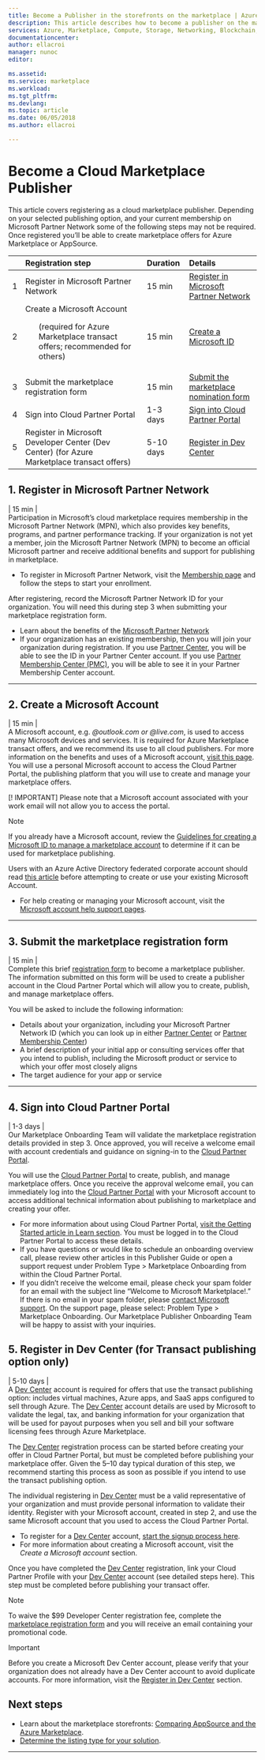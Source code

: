 ```yaml
---
title: Become a Publisher in the storefronts on the marketplace | Azure
description: This article describes how to become a publisher on the marketplace.  
services: Azure, Marketplace, Compute, Storage, Networking, Blockchain, Security
documentationcenter:
author: ellacroi
manager: nunoc
editor:

ms.assetid: 
ms.service: marketplace
ms.workload: 
ms.tgt_pltfrm: 
ms.devlang: 
ms.topic: article
ms.date: 06/05/2018
ms.author: ellacroi

---
```


# Become a Cloud Marketplace Publisher

This article covers registering as a cloud marketplace publisher. Depending on your selected publishing option, and your current membership on Microsoft Partner Network some of the following steps may not be required. Once registered you’ll be able to create marketplace offers for Azure Marketplace or AppSource.


|  | Registration step | Duration | Details |  
|:--- |:--- |:--- |:--- |  
| 1 | Register in Microsoft Partner Network | 15 min | [Register in Microsoft Partner Network](https://docs.microsoft.com/azure/marketplace/become-publisher#1-register-in-microsoft-partner-network) |  
| 2 | Create a Microsoft Account <ul>(required for Azure Marketplace transact offers; recommended for others)</ul> | 15 min | [Create a Microsoft ID](https://docs.microsoft.com/azure/marketplace/become-publisher#2-create-a-microsoft-account) |  
| 3 | Submit the marketplace registration form | 15 min | [Submit the marketplace nomination form](https://docs.microsoft.com/azure/marketplace/become-publisher#3-submit-the-marketplace-registration-form) |  
| 4 |  Sign into Cloud Partner Portal | 1-3 days | [Sign into Cloud Partner Portal](https://docs.microsoft.com/azure/marketplace/become-publisher#4-sign-into-cloud-partner-portal) |  
| 5 | Register in Microsoft Developer Center (Dev Center) (for Azure Marketplace transact offers) | 5-10 days | [Register in Dev Center](https://docs.microsoft.com/azure/marketplace/become-publisher#5-register-in-dev-center-for-transact-publishing-option-only) |  


## 1. Register in Microsoft Partner Network  
| 15 min |  
Participation in Microsoft’s cloud marketplace requires membership in the Microsoft Partner Network (MPN), which also provides key benefits, programs, and partner performance tracking. If your organization is not yet a member, join the Microsoft Partner Network (MPN) to become an official Microsoft partner and receive additional benefits and support for publishing in marketplace. 

*   To register in Microsoft Partner Network, visit the [Membership page](https://partner.microsoft.com/membership) and follow the steps to start your enrollment.  

After registering, record the Microsoft Partner Network ID for your organization. You will need this during step 3 when submitting your marketplace registration form.
*	Learn about the benefits of the [Microsoft Partner Network](https://partner.microsoft.com/commercial)
*	If your organization has an existing membership, then you will join your organization during registration. If you use [Partner Center](https://partnercenter.microsoft.com/partner/home), you will be able to see the ID in your Partner Center account. If you use [Partner Membership Center (PMC)](https://partners.microsoft.com/partnerprogram/PartnerMembershipCenter.aspx), you will be able to see it in your Partner Membership Center account. 

---

## 2. Create a Microsoft Account  
| 15 min |  
A Microsoft account, e.g. *\@outlook.com or \@live.com*, is used to access many Microsoft devices and services. It is required for Azure Marketplace transact offers, and we recommend its use to all cloud publishers. For more information on the benefits and uses of a Microsoft account, [visit this page](https://account.microsoft.com/account/). You will use a personal Microsoft account to access the Cloud Partner Portal, the publishing platform that you will use to create and manage your marketplace offers. 

[! IMPORTANT] Please note that a Microsoft account associated with your work email will not allow you to access the portal.

> [!Note]
> If you already have a Microsoft account, review the [Guidelines for creating a Microsoft ID to manage a marketplace account](https://docs.microsoft.com/azure/marketplace/guidelines#guidelines-for-creating-a-microsoft-id-to-manage-a-marketplace-account) to determine if it can be used for marketplace publishing. 
> 
> Users with an Azure Active Directory federated corporate account should read [this article](https://docs.microsoft.com/azure/marketplace/guidelines#issue-microsoft-id-in-an-azure-ad-federated-domain) before attempting to create or use your existing Microsoft Account.

*	For help creating or managing your Microsoft account, visit the [Microsoft account help support pages](https://support.microsoft.com/products/microsoft-account?category=manage-account).


---

## 3. Submit the marketplace registration form  
| 15 min |  
Complete this brief [registration form](https://azuremarketplace.microsoft.com/sell/signup) to become a marketplace publisher. The information submitted on this form will be used to create a publisher account in the Cloud Partner Portal which will allow you to create, publish, and manage marketplace offers.

You will be asked to include the following information:
*	Details about your organization, including your Microsoft Partner Network ID (which you can look up in either [Partner Center](https://partnercenter.microsoft.com/partner/home) or [Partner Membership Center](https://partners.microsoft.com/partnerprogram/PartnerMembershipCenter.aspx))
*	A brief description of your initial app or consulting services offer that you intend to publish, including the Microsoft product or service to which your offer most closely aligns
*	The target audience for your app or service 

---
## 4. Sign into Cloud Partner Portal
| 1-3 days | <br>
Our Marketplace Onboarding Team will validate the marketplace registration details provided in step 3. Once approved, you will receive a welcome email with account credentials and guidance on signing-in to the [Cloud Partner Portal](https://cloudpartner.azure.com).

You will use the [Cloud Partner Portal](https://cloudpartner.azure.com) to create, publish, and manage marketplace offers. Once you receive the approval welcome email, you can immediately log into the [Cloud Partner Portal](https://cloudpartner.azure.com) with your Microsoft account to access additional technical information about publishing to marketplace and creating your offer. 
*	For more information about using Cloud Partner Portal, [visit the Getting Started article in Learn section](https://docs.microsoft.com/azure/marketplace/cloud-partner-portal-orig/cloud-partner-portal-getting-started-with-the-cloud-partner-portal). You must be logged in to the Cloud Partner Portal to access these details.
*	If you have questions or would like to schedule an onboarding overview call, please review other articles in this Publisher Guide or open a support request under Problem Type > Marketplace Onboarding from within the Cloud Partner Portal.
*	If you didn’t receive the welcome email, please check your spam folder for an email with the subject line “Welcome to Microsoft Marketplace!.” If there is no email in your spam folder, please [contact Microsoft support](https://support.microsoft.com/getsupport?wf=0&tenant=classiccommercial&oaspworkflow=start_1.0.0.0&locale=&supportregion=&pesid=16230&forceorigin=esmc&ccsid=636595105151894820). On the support page, please select: Problem Type > Marketplace Onboarding.  Our Marketplace Publisher Onboarding Team will be happy to assist with your inquiries. 


## 5. Register in Dev Center (for Transact publishing option only) 
| 5-10 days |  
A [Dev Center](https://developer.microsoft.com/store/register) account is required for offers that use the transact publishing option: includes virtual machines, Azure apps, and SaaS apps configured to sell through Azure. The [Dev Center](https://developer.microsoft.com/store/register) account details are used by Microsoft to validate the legal, tax, and banking information for your organization that will be used for payout purposes when you sell and bill your software licensing fees through Azure Marketplace. 

The [Dev Center](https://developer.microsoft.com/store/register) registration process can be started before creating your offer in Cloud Partner Portal, but must be completed before publishing your marketplace offer. Given the 5–10 day typical duration of this step, we recommend starting this process as soon as possible if you intend to use the transact publishing option. 

The individual registering in [Dev Center](https://developer.microsoft.com/store/register) must be a valid representative of your organization and must provide personal information to validate their identity. Register with your Microsoft account, created in step 2, and use the same Microsoft account that you used to access the Cloud Partner Portal.

*	To register for a [Dev Center](https://developer.microsoft.com/store/register) account, [start the signup process here](https://developer.microsoft.com/store/register).
*	For more information about creating a Microsoft account, visit the *Create a Microsoft account* section.
 
Once you have completed the [Dev Center](https://developer.microsoft.com/store/register) registration, link your Cloud Partner Profile with your [Dev Center](https://developer.microsoft.com/store/register) account (see detailed steps here). This step must be completed before publishing your transact offer. 

>[!Note]
>To waive the $99 Developer Center registration fee, complete the [marketplace registration form](https://azuremarketplace.microsoft.com/sell/signup) and you will receive an email containing your promotional code. 

>[!Important]
>Before you create a Microsoft Dev Center account, please verify that your organization does not already have a Dev Center account to avoid duplicate accounts. For more information, visit the [Register in Dev Center](https://docs.microsoft.com/azure/marketplace/register-dev-center) section.


## Next steps
* Learn about the marketplace storefronts: [Comparing AppSource and the Azure Marketplace](https://docs.microsoft.com/azure/marketplace/comparing-appsource-azure-marketplace).
*	[Determine the listing type for your solution](https://docs.microsoft.com/azure/marketplace/determine-your-listing-type).

 
---
